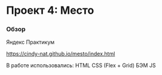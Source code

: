 # Проект 4: Место

### Обзор

Яндекс Практикум

https://cindy-nat.github.io/mesto/index.html

В работе использовались: HTML CSS (Flex + Grid) БЭМ JS
